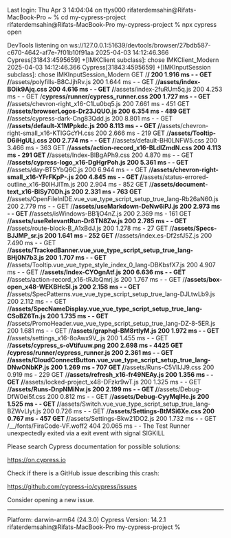 Last login: Thu Apr  3 14:04:04 on ttys000
rifaterdemsahin@Rifats-MacBook-Pro ~ % cd my-cypress-project         
rifaterdemsahin@Rifats-MacBook-Pro my-cypress-project % npx cypress open

DevTools listening on ws://127.0.0.1:51639/devtools/browser/27bdb587-c670-4642-af7e-7f01b10f91aa
2025-04-03 14:12:46.366 Cypress[31843:4595659] +[IMKClient subclass]: chose IMKClient_Modern
2025-04-03 14:12:46.366 Cypress[31843:4595659] +[IMKInputSession subclass]: chose IMKInputSession_Modern
GET /__/ 200 1.916 ms - -
GET /__/assets/polyfills-B8CJjhRv.js 200 1.644 ms - -
GET /__/assets/index-BOik9Ajq.css 200 4.616 ms - -
GET /__/assets/index-2fuRUm5q.js 200 4.253 ms - -
GET /__cypress/runner/cypress_runner.css 200 1.727 ms - -
GET /__/assets/chevron-right_x16-C1Lu0bq5.js 200 7.661 ms - 451
GET /__/assets/browserLogos-Dr23JQUO.js 200 6.354 ms - 489
GET /__/assets/cypress-dark-Cng83Qdd.js 200 8.801 ms - -
GET /__/assets/default-X1MPpkdc.js 200 8.113 ms - -
GET /__/assets/chevron-right-small_x16-KTlGGcYH.css 200 2.666 ms - 219
GET /__/assets/Tooltip-D6iHgULj.css 200 2.774 ms - -
GET /__/assets/default-BH0LNFW5.css 200 3.466 ms - 363
GET /__/assets/action-record_x16-BLdIZmdN.css 200 4.113 ms - 291
GET /__/assets/Index-BlBgAPh9.css 200 4.870 ms - -
GET /__/assets/cypress-logo_x16-DgHgrPoh.js 200 5.361 ms - -
GET /__/assets/day-BT5YbQ6C.js 200 6.944 ms - -
GET /__/assets/chevron-right-small_x16-YFrFKpP-.js 200 4.845 ms - -
GET /__/assets/status-errored-outline_x16-B0IHJlTm.js 200 2.904 ms - 852
GET /__/assets/document-text_x16-BISy70Dh.js 200 2.331 ms - 763
GET /__/assets/OpenFileInIDE.vue_vue_type_script_setup_true_lang-Rb26aN60.js 200 2.779 ms - -
GET /__/assets/useMarkdown-DeNw6iPJ.js 200 2.973 ms - -
GET /__/assets/isWindows-BB1jO4nZ.js 200 2.369 ms - 161
GET /__/assets/useRelevantRun-Dr8TN8Zw.js 200 2.785 ms - -
GET /__/assets/route-block-B_A1xBdJ.js 200 1.278 ms - 27
GET /__/assets/Specs-BJJMP_sr.js 200 1.641 ms - 252
GET /__/assets/index.es-Df2sfJ5Z.js 200 7.490 ms - -
GET /__/assets/TrackedBanner.vue_vue_type_script_setup_true_lang-BHj0N7b3.js 200 1.707 ms - -
GET /__/assets/Tooltip.vue_vue_type_style_index_0_lang-DBKbsfX7.js 200 4.907 ms - -
GET /__/assets/Index-CYOgnAtf.js 200 6.636 ms - -
GET /__/assets/action-record_x16-tRJbQmrj.js 200 1.767 ms - -
GET /__/assets/box-open_x48-WEKBHc5l.js 200 2.158 ms - -
GET /__/assets/SpecPatterns.vue_vue_type_script_setup_true_lang-DJLtwLb9.js 200 2.112 ms - -
GET /__/assets/SpecNameDisplay.vue_vue_type_script_setup_true_lang-CSoBZ6Tn.js 200 1.735 ms - -
GET /__/assets/PromoHeader.vue_vue_type_script_setup_true_lang-DZ-8-5ER.js 200 1.681 ms - -
GET /__/assets/graphql-BM8rtIyM.js 200 1.972 ms - -
GET /__/assets/settings_x16-8oAwx9V_.js 200 1.455 ms - -
GET /__/assets/cypress_s-oVtifuuw.png 200 2.698 ms - 4425
GET /__cypress/runner/cypress_runner.js 200 2.361 ms - -
GET /__/assets/CloudConnectButton.vue_vue_type_script_setup_true_lang-DNwONbKP.js 200 1.269 ms - 707
GET /__/assets/Runs-C5VllJJ9.css 200 0.919 ms - 229
GET /__/assets/refresh_x16-fr49NEAy.js 200 1.356 ms - -
GET /__/assets/locked-project_x48-DFzkr9wT.js 200 1.325 ms - -
GET /__/assets/Runs-DnpNMiNw.js 200 2.199 ms - -
GET /__/assets/Debug-DfW0ei5f.css 200 0.812 ms - -
GET /__/assets/Debug-CyyMqIHe.js 200 1.525 ms - -
GET /__/assets/Switch.vue_vue_type_script_setup_true_lang-BZWvLIyt.js 200 0.726 ms - -
GET /__/assets/Settings-BtMSi6Xe.css 200 0.767 ms - 457
GET /__/assets/Settings-Bkw21DO2.js 200 1.732 ms - -
GET /__/fonts/FiraCode-VF.woff2 404 20.065 ms - -
The Test Runner unexpectedly exited via a exit event with signal SIGKILL

Please search Cypress documentation for possible solutions:

https://on.cypress.io

Check if there is a GitHub issue describing this crash:

https://github.com/cypress-io/cypress/issues

Consider opening a new issue.

----------

Platform: darwin-arm64 (24.3.0)
Cypress Version: 14.2.1
rifaterdemsahin@Rifats-MacBook-Pro my-cypress-project % 